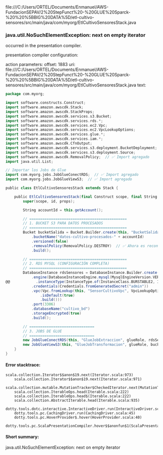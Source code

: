 file:///C:/Users/ORTEL/Documents/Enmanuel/AWS-FundacionSEPAV/2%20StepFunct%20-%20GLUE%20Sparck-%20%20%5BBIG%20DATA%5D/etl-cultivo-sensores/src/main/java/com/myorg/EtlCultivoSensoresStack.java
### java.util.NoSuchElementException: next on empty iterator

occurred in the presentation compiler.

presentation compiler configuration:


action parameters:
offset: 1883
uri: file:///C:/Users/ORTEL/Documents/Enmanuel/AWS-FundacionSEPAV/2%20StepFunct%20-%20GLUE%20Sparck-%20%20%5BBIG%20DATA%5D/etl-cultivo-sensores/src/main/java/com/myorg/EtlCultivoSensoresStack.java
text:
```scala
package com.myorg;

import software.constructs.Construct;
import software.amazon.awscdk.Stack;
import software.amazon.awscdk.StackProps;
import software.amazon.awscdk.services.s3.Bucket;
import software.amazon.awscdk.services.rds.*;
import software.amazon.awscdk.services.ec2.Vpc;
import software.amazon.awscdk.services.ec2.VpcLookupOptions;
import software.amazon.awscdk.services.glue.*;
import software.amazon.awscdk.services.iam.*;
import software.amazon.awscdk.CfnOutput;
import software.amazon.awscdk.services.s3.deployment.BucketDeployment;
import software.amazon.awscdk.services.s3.deployment.Source;
import software.amazon.awscdk.RemovalPolicy;  // ✅ Import agregado
import java.util.List;

// Importar los Jobs de Glue
import com.myorg.jobs.JobGlueConectRDS;  // ✅ Import agregado
import com.myorg.jobs.JobGlueViewS3;  // ✅ Import agregado

public class EtlCultivoSensoresStack extends Stack {

    public EtlCultivoSensoresStack(final Construct scope, final String id, final StackProps props) {
        super(scope, id, props);

        String accountId = this.getAccount();

        // =============================================
        // 1. BUCKET S3 PARA DATOS PROCESADOS
        // =============================================
        Bucket bucketSalida = Bucket.Builder.create(this, "BucketSalidaCultivo")
            .bucketName("datos-cultivo-procesados-" + accountId)
            .versioned(false)
            .removalPolicy(RemovalPolicy.DESTROY)  // ✅ Ahora es reconocido
            .build();

        // =============================================
        // 2. RDS MYSQL (CONFIGURACIÓN COMPLETA)
        // =============================================
        DatabaseInstance rdsSensores = DatabaseInstance.Builder.create(this, "RdsSensoresCultivo")
            .engine(DatabaseInstanceEngine.mysql(MysqlEngineVersion.VER_8_0))  // ✅ Corrección aquí
@@            .instanceType(InstanceType.of(InstanceClass.BURSTABLE2, InstanceSize.SMALL))
            .credentials(Credentials.fromGeneratedSecret("admin"))
            .vpc(Vpc.fromLookup(this, "SensorCultivoVpc", VpcLookupOptions.builder()
                .isDefault(true)
                .build()))
            .port(3306)
            .databaseName("cultivo_bd")
            .storageEncrypted(true)
            .build();

        // ==============================
        // 3. JOBS DE GLUE
        // ==============================
        new JobGlueConectRDS(this, "GlueJobExtraccion", glueRole, rdsSensores, bucketSalida, accountId);
        new JobGlueViewS3(this, "GlueJobTransformacion", glueRole, bucketSalida, accountId);
    }
}

```



#### Error stacktrace:

```
scala.collection.Iterator$$anon$19.next(Iterator.scala:973)
	scala.collection.Iterator$$anon$19.next(Iterator.scala:971)
	scala.collection.mutable.MutationTracker$CheckedIterator.next(MutationTracker.scala:76)
	scala.collection.IterableOps.head(Iterable.scala:222)
	scala.collection.IterableOps.head$(Iterable.scala:222)
	scala.collection.AbstractIterable.head(Iterable.scala:935)
	dotty.tools.dotc.interactive.InteractiveDriver.run(InteractiveDriver.scala:164)
	dotty.tools.pc.CachingDriver.run(CachingDriver.scala:45)
	dotty.tools.pc.HoverProvider$.hover(HoverProvider.scala:40)
	dotty.tools.pc.ScalaPresentationCompiler.hover$$anonfun$1(ScalaPresentationCompiler.scala:389)
```
#### Short summary: 

java.util.NoSuchElementException: next on empty iterator